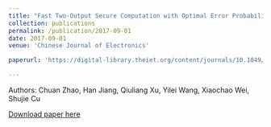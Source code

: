 ```yaml
---
title: "Fast Two-Output Secure Computation with Optimal Error Probability"
collection: publications
permalink: /publication/2017-09-01
date: 2017-09-01
venue: 'Chinese Journal of Electronics'

paperurl: 'https://digital-library.theiet.org/content/journals/10.1049/cje.2016.06.025'

---
```

Authors: Chuan Zhao, Han Jiang, Qiuliang Xu, Yilei Wang, Xiaochao Wei, Shujie Cu

[Download paper here](https://digital-library.theiet.org/content/journals/10.1049/cje.2016.06.025)
